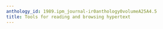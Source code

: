 ```yaml
---
anthology_id: 1989.ipm_journal-ir0anthology0volumeA25A4.5
title: Tools for reading and browsing hypertext
---
```

